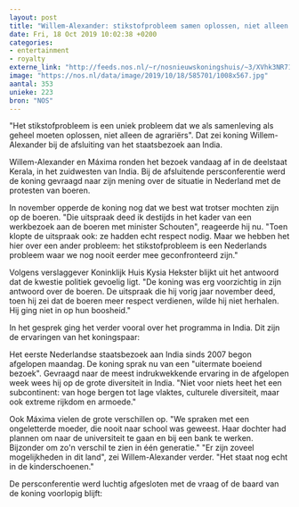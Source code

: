 ```yaml
---
layout: post
title: "Willem-Alexander: stikstofprobleem samen oplossen, niet alleen de boeren"
date: Fri, 18 Oct 2019 10:02:38 +0200
categories: 
- entertainment 
- royalty 
externe_link: "http://feeds.nos.nl/~r/nosnieuwskoningshuis/~3/XVhk3NR716c/2306634"
image: "https://nos.nl/data/image/2019/10/18/585701/1008x567.jpg"
aantal: 353
unieke: 223
bron: "NOS"
---
```


<p>"Het stikstofprobleem is een uniek probleem dat we als samenleving als geheel moeten oplossen, niet alleen de agrariërs". Dat zei koning Willem-Alexander bij de afsluiting van het staatsbezoek aan India.</p>
<p>Willem-Alexander en Máxima ronden het bezoek vandaag af in de deelstaat Kerala, in het zuidwesten van India. Bij de afsluitende persconferentie werd de koning gevraagd naar zijn mening over de situatie in Nederland met de protesten van boeren.</p>
<p>In november opperde de koning nog dat we best wat trotser mochten zijn op de boeren. "Die uitspraak deed ik destijds in het kader van een werkbezoek aan de boeren met minister Schouten", reageerde hij nu. "Toen klopte de uitspraak ook: ze hadden echt respect nodig. Maar we hebben het hier over een ander probleem: het stikstofprobleem is een Nederlands probleem waar we nog nooit eerder mee geconfronteerd zijn."</p>
<p>Volgens verslaggever Koninklijk Huis Kysia Hekster blijkt uit het antwoord dat de kwestie politiek gevoelig ligt. "De koning was erg voorzichtig in zijn antwoord over de boeren. De uitspraak die hij vorig jaar november deed, toen hij zei dat de boeren meer respect verdienen, wilde hij niet herhalen. Hij ging niet in op hun boosheid."</p>
<p>In het gesprek ging het verder vooral over het programma in India. Dit zijn de ervaringen van het koningspaar:</p>
<p>Het eerste Nederlandse staatsbezoek aan India sinds 2007 begon afgelopen maandag. De koning sprak nu van een "uitermate boeiend bezoek". Gevraagd naar de meest indrukwekkende ervaring in de afgelopen week wees hij op de grote diversiteit in India. "Niet voor niets heet het een subcontinent: van hoge bergen tot lage vlaktes, culturele diversiteit, maar ook extreme rijkdom en armoede."</p>
<p>Ook Máxima vielen de grote verschillen op. "We spraken met een ongeletterde moeder, die nooit naar school was geweest. Haar dochter had plannen om naar de universiteit te gaan en bij een bank te werken. Bijzonder om zo'n verschil te zien in één generatie." "Er zijn zoveel mogelijkheden in dit land", zei Willem-Alexander verder. "Het staat nog echt in de kinderschoenen."</p>
<p>De persconferentie werd luchtig afgesloten met de vraag of de baard van de koning voorlopig blijft:</p>
<p> </p><img src="http://feeds.feedburner.com/~r/nosnieuwskoningshuis/~4/XVhk3NR716c" height="1" width="1" alt=""/>
